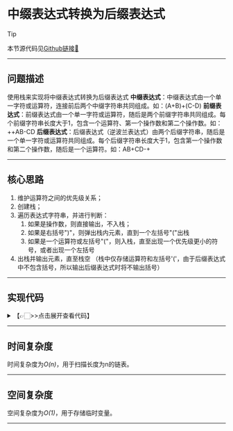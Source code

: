 # 中缀表达式转换为后缀表达式

> [!Tip]
> 
> 本节源代码见[Github链接🔗](https://github.com/MaxSolider/leetcode-algorithm/blob/main/structure/src/main/java/org/example/linkedlist/exercises/NthNodeFromEnd.java)

---

## 问题描述
使用栈来实现将中缀表达式转换为后缀表达式
**中缀表达式**：中缀表达式由一个单一字符或运算符，连接前后两个中缀字符串共同组成。如：(A+B)+(C-D)
**前缀表达式**：前缀表达式由一个单一字符或运算符，随后是两个前缀字符串共同组成。每个前缀字符串长度大于1，包含一个运算符、第一个操作数和第二个操作数。如：++AB-CD
**后缀表达式**：后缀表达式（逆波兰表达式）由两个后缀字符串，随后是一个单一字符或运算符共同组成。每个后缀字符串长度大于1，包含第一个操作数和第二个操作数，随后是一个运算符。如：AB+CD-+

---

## 核心思路
1. 维护运算符之间的优先级关系；
2. 创建栈；
3. 遍历表达式字符串，并进行判断：
	1. 如果是操作数，则直接输出，不入栈；
	2. 如果是右括号")"，则弹出栈内元素，直到一个左括号"("出栈
	3. 如果是一个运算符或左括号"("，则入栈，直至出现一个优先级更小的符号，或者出现一个左括号
4. 出栈并输出元素，直至栈空
（栈中仅存储运算符和左括号'('，由于后缀表达式中不包含括号，所以输出后缀表达式时将不输出括号）

---

## 实现代码
<details> 
	<summary>【👉🏻>>点击展开查看代码】</summary> 
	<pre>
		<code>
		</code>
	</pre>
</details>

---

## 时间复杂度
时间复杂度为*O(n)*，用于扫描长度为n的链表。

---

## 空间复杂度
空间复杂度为*O(1)*，用于存储临时变量。

---